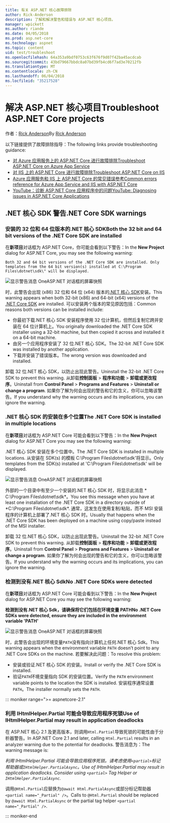 ```yaml
---
title: 有关 ASP.NET 核心故障排除
author: Rick-Anderson
description: 了解和解决警告和错误与 ASP.NET 核心项目。
manager: wpickett
ms.author: riande
ms.date: 04/05/2018
ms.prod: asp.net-core
ms.technology: aspnet
ms.topic: content
uid: test/troubleshoot
ms.openlocfilehash: 64a353a9bdf0753c63f676f9d07f42ba45acdcab
ms.sourcegitcommit: 43bd79667bbdc8a07bd39fb4cd6f7ad3e70212fb
ms.translationtype: MT
ms.contentlocale: zh-CN
ms.lasthandoff: 06/04/2018
ms.locfileid: "35217528"
---
```

# <a name="troubleshoot-aspnet-core-projects"></a><span data-ttu-id="ee9c1-103">解决 ASP.NET 核心项目</span><span class="sxs-lookup"><span data-stu-id="ee9c1-103">Troubleshoot ASP.NET Core projects</span></span>

<span data-ttu-id="ee9c1-104">作者：[Rick Anderson](https://twitter.com/RickAndMSFT)</span><span class="sxs-lookup"><span data-stu-id="ee9c1-104">By [Rick Anderson](https://twitter.com/RickAndMSFT)</span></span>

<span data-ttu-id="ee9c1-105">以下链接提供了故障排除指导：</span><span class="sxs-lookup"><span data-stu-id="ee9c1-105">The following links provide troubleshooting guidance:</span></span>

* [<span data-ttu-id="ee9c1-106">对 Azure 应用服务上的 ASP.NET Core 进行故障排除</span><span class="sxs-lookup"><span data-stu-id="ee9c1-106">Troubleshoot ASP.NET Core on Azure App Service</span></span>](xref:host-and-deploy/azure-apps/troubleshoot)
* [<span data-ttu-id="ee9c1-107">对 IIS 上的 ASP.NET Core 进行故障排除</span><span class="sxs-lookup"><span data-stu-id="ee9c1-107">Troubleshoot ASP.NET Core on IIS</span></span>](xref:host-and-deploy/iis/troubleshoot)
* [<span data-ttu-id="ee9c1-108">Azure 应用服务和 IIS 上 ASP.NET Core 的常见错误参考</span><span class="sxs-lookup"><span data-stu-id="ee9c1-108">Common errors reference for Azure App Service and IIS with ASP.NET Core</span></span>](xref:host-and-deploy/azure-iis-errors-reference)
* [<span data-ttu-id="ee9c1-109">YouTube：诊断 ASP.NET Core 应用程序中的问题</span><span class="sxs-lookup"><span data-stu-id="ee9c1-109">YouTube: Diagnosing issues in ASP.NET Core Applications</span></span>](https://www.youtube.com/watch?v=RYI0DHoIVaA)

<a name="sdk"></a>
## <a name="net-core-sdk-warnings"></a><span data-ttu-id="ee9c1-110">.NET 核心 SDK 警告</span><span class="sxs-lookup"><span data-stu-id="ee9c1-110">.NET Core SDK warnings</span></span>

### <a name="both-the-32-bit-and-64-bit-versions-of-the-net-core-sdk-are-installed"></a><span data-ttu-id="ee9c1-111">安装的 32 位和 64 位版本的.NET 核心 SDK</span><span class="sxs-lookup"><span data-stu-id="ee9c1-111">Both the 32 bit and 64 bit versions of the .NET Core SDK are installed</span></span>
<span data-ttu-id="ee9c1-112">在**新项目**对话框为 ASP.NET Core，你可能会看到以下警告：</span><span class="sxs-lookup"><span data-stu-id="ee9c1-112">In the **New Project** dialog for ASP.NET Core, you may see the following warning:</span></span> 

    Both 32 and 64 bit versions of the .NET Core SDK are installed. Only templates from the 64 bit version(s) installed at C:\Program Files\dotnet\sdk\" will be displayed.

![显示警告消息 OneASP.NET 对话框的屏幕快照](troubleshoot/_static/both32and64bit.png)

<span data-ttu-id="ee9c1-114">时，此警告会出现 (x86) 32 位和 64 位 (x64) 版本的[.NET 核心 SDK](https://www.microsoft.com/net/download/all)安装。</span><span class="sxs-lookup"><span data-stu-id="ee9c1-114">This warning appears when both 32-bit (x86) and 64-bit (x64) versions of the [.NET Core SDK](https://www.microsoft.com/net/download/all) are installed.</span></span> <span data-ttu-id="ee9c1-115">可以安装两个版本的常见原因包括：</span><span class="sxs-lookup"><span data-stu-id="ee9c1-115">Common reasons both versions can be installed include:</span></span>

* <span data-ttu-id="ee9c1-116">你最初下载.NET 核心 SDK 安装程序使用 32 位计算机，但然后复制它跨并安装在 64 位计算机上。</span><span class="sxs-lookup"><span data-stu-id="ee9c1-116">You originally downloaded the .NET Core SDK installer using a 32-bit machine, but then copied it across and installed it on a 64-bit machine.</span></span> 
* <span data-ttu-id="ee9c1-117">由另一个应用程序安装了 32 位.NET 核心 SDK。</span><span class="sxs-lookup"><span data-stu-id="ee9c1-117">The 32-bit .NET Core SDK was installed by another application.</span></span>
* <span data-ttu-id="ee9c1-118">下载并安装了错误版本。</span><span class="sxs-lookup"><span data-stu-id="ee9c1-118">The wrong version was downloaded and installed.</span></span>

<span data-ttu-id="ee9c1-119">卸载 32 位.NET 核心 SDK，以防止出现此警告。</span><span class="sxs-lookup"><span data-stu-id="ee9c1-119">Uninstall the 32-bit .NET Core SDK to prevent this warning.</span></span> <span data-ttu-id="ee9c1-120">从卸载**控制面板** > **程序和功能** > **卸载或更改程序**。</span><span class="sxs-lookup"><span data-stu-id="ee9c1-120">Uninstall from **Control Panel** > **Programs and Features** > **Uninstall or change a program**.</span></span> <span data-ttu-id="ee9c1-121">如果你了解为何会出现的警告和它的含义，你可以忽略该警告。</span><span class="sxs-lookup"><span data-stu-id="ee9c1-121">If you understand why the warning occurs and its implications, you can ignore the warning.</span></span>

### <a name="the-net-core-sdk-is-installed-in-multiple-locations"></a><span data-ttu-id="ee9c1-122">.NET 核心 SDK 的安装在多个位置</span><span class="sxs-lookup"><span data-stu-id="ee9c1-122">The .NET Core SDK is installed in multiple locations</span></span>
<span data-ttu-id="ee9c1-123">在**新项目**对话框为 ASP.NET Core 可能会看到以下警告：</span><span class="sxs-lookup"><span data-stu-id="ee9c1-123">In the **New Project** dialog for ASP.NET Core you may see the following warning:</span></span> 

 <span data-ttu-id="ee9c1-124">.NET 核心 SDK 安装在多个位置中。</span><span class="sxs-lookup"><span data-stu-id="ee9c1-124">The .NET Core SDK is installed in multiple locations.</span></span> <span data-ttu-id="ee9c1-125">从安装在 SDK(s) 的模板 C:\Program Files\dotnet\sdk\'将显示。</span><span class="sxs-lookup"><span data-stu-id="ee9c1-125">Only templates from the SDK(s) installed at 'C:\Program Files\dotnet\sdk\' will be displayed.</span></span>

![显示警告消息 OneASP.NET 对话框的屏幕快照](troubleshoot/_static/multiplelocations.png)

<span data-ttu-id="ee9c1-127">外部的一个目录中有至少一个安装的.NET 核心 SDK 时，将显示此消息 * C:\Program Files\dotnet\sdk\*。</span><span class="sxs-lookup"><span data-stu-id="ee9c1-127">You see this message when you have at least one installation of the .NET Core SDK in a directory outside of *C:\Program Files\dotnet\sdk\*.</span></span> <span data-ttu-id="ee9c1-128">通常，这发生在使用复制/粘贴，而不 MSI 安装程序的计算机上部署了.NET 核心 SDK 时。</span><span class="sxs-lookup"><span data-stu-id="ee9c1-128">Usually that happens when the .NET Core SDK has been deployed on a machine using copy/paste instead of the MSI installer.</span></span>

<span data-ttu-id="ee9c1-129">卸载 32 位.NET 核心 SDK，以防止出现此警告。</span><span class="sxs-lookup"><span data-stu-id="ee9c1-129">Uninstall the 32-bit .NET Core SDK to prevent this warning.</span></span> <span data-ttu-id="ee9c1-130">从卸载**控制面板** > **程序和功能** > **卸载或更改程序**。</span><span class="sxs-lookup"><span data-stu-id="ee9c1-130">Uninstall from **Control Panel** > **Programs and Features** > **Uninstall or change a program**.</span></span> <span data-ttu-id="ee9c1-131">如果你了解为何会出现的警告和它的含义，你可以忽略该警告。</span><span class="sxs-lookup"><span data-stu-id="ee9c1-131">If you understand why the warning occurs and its implications, you can ignore the warning.</span></span>

### <a name="no-net-core-sdks-were-detected"></a><span data-ttu-id="ee9c1-132">检测到没有.NET 核心 Sdk</span><span class="sxs-lookup"><span data-stu-id="ee9c1-132">No .NET Core SDKs were detected</span></span>
<span data-ttu-id="ee9c1-133">在**新项目**对话框为 ASP.NET Core 可能会看到以下警告：</span><span class="sxs-lookup"><span data-stu-id="ee9c1-133">In the **New Project** dialog for ASP.NET Core you may see the following warning:</span></span> 

<span data-ttu-id="ee9c1-134">**检测到没有.NET 核心 Sdk，请确保将它们包括在环境变量 PATH**</span><span class="sxs-lookup"><span data-stu-id="ee9c1-134">**No .NET Core SDKs were detected, ensure they are included in the environment variable 'PATH'**</span></span>

![显示警告消息 OneASP.NET 对话框的屏幕快照](troubleshoot/_static/NoNetCore.png)

<span data-ttu-id="ee9c1-136">时，此警告会出现的环境变量`PATH`没有指向计算机上任何.NET 核心 Sdk。</span><span class="sxs-lookup"><span data-stu-id="ee9c1-136">This warning appears when the environment variable `PATH` doesn’t point to any .NET Core SDKs on the machine.</span></span> <span data-ttu-id="ee9c1-137">若要解决此问题：</span><span class="sxs-lookup"><span data-stu-id="ee9c1-137">To resolve this problem:</span></span>

* <span data-ttu-id="ee9c1-138">安装或验证.NET 核心 SDK 的安装。</span><span class="sxs-lookup"><span data-stu-id="ee9c1-138">Install or verify the .NET Core SDK is installed.</span></span>
* <span data-ttu-id="ee9c1-139">验证`PATH`环境变量指向 SDK 的安装位置。</span><span class="sxs-lookup"><span data-stu-id="ee9c1-139">Verify the `PATH` environment variable points to the location the SDK is installed.</span></span> <span data-ttu-id="ee9c1-140">安装程序通常设置`PATH`。</span><span class="sxs-lookup"><span data-stu-id="ee9c1-140">The installer normally sets the `PATH`.</span></span>

::: moniker range=">= aspnetcore-2.1"

### <a name="use-of-ihtmlhelperpartial-may-result-in-application-deadlocks"></a><span data-ttu-id="ee9c1-141">利用 IHtmlHelper.Partial 可能会导致应用程序死锁</span><span class="sxs-lookup"><span data-stu-id="ee9c1-141">Use of IHtmlHelper.Partial may result in application deadlocks</span></span>

<span data-ttu-id="ee9c1-142">在 ASP.NET 核心 2.1 及更高版本，则调用`Html.Partial`导致死锁的可能性由于分析器警告。</span><span class="sxs-lookup"><span data-stu-id="ee9c1-142">In ASP.NET Core 2.1 and later, calling `Html.Partial` results in an analyzer warning due to the potential for deadlocks.</span></span> <span data-ttu-id="ee9c1-143">警告消息为：</span><span class="sxs-lookup"><span data-stu-id="ee9c1-143">The warning message is:</span></span>

<span data-ttu-id="ee9c1-144">*利用 IHtmlHelper.Partial 可能会导致应用程序死锁。请考虑使用`<partial>`标记帮助器或`IHtmlHelper.PartialAsync`。*</span><span class="sxs-lookup"><span data-stu-id="ee9c1-144">*Use of IHtmlHelper.Partial may result in application deadlocks. Consider using `<partial>` Tag Helper or `IHtmlHelper.PartialAsync`.*</span></span>

<span data-ttu-id="ee9c1-145">调用`@Html.Partial`应替换为`@await Html.PartialAsync`或部分标记帮助器`<partial name="_Partial" />`。</span><span class="sxs-lookup"><span data-stu-id="ee9c1-145">Calls to `@Html.Partial` should be replaced by `@await Html.PartialAsync` or the partial tag helper `<partial name="_Partial" />`.</span></span>

::: moniker-end
